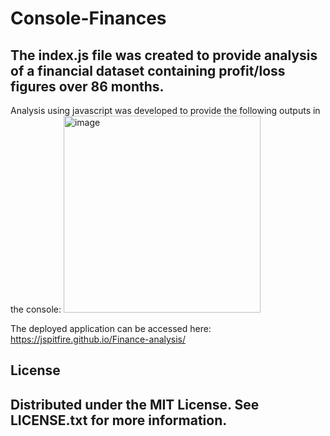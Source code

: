 # Console-Finances

## The index.js file was created to provide analysis of a financial dataset containing profit/loss figures over 86 months.
Analysis using javascript was developed to provide the following outputs in the console:
<img width="315" alt="image" src="https://github.com/jspitfire/Finance-analysis/assets/152102332/b6a426a2-8d15-4d46-98d3-96832ffccb66">

The deployed application can be accessed here: 
https://jspitfire.github.io/Finance-analysis/

## License
## Distributed under the MIT License. See LICENSE.txt for more information.
